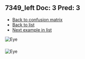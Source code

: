 ## 7349_left Doc: 3 Pred: 3
- [Back to confusion matrix](https://github.com/juliandewit/kaggle_retinopathy/blob/master/matrix.md)
- [Back to list](https://github.com/juliandewit/kaggle_retinopathy/blob/master/lists/33/list.md)
- [Next example in list](https://github.com/juliandewit/kaggle_retinopathy/blob/master/lists/33/75/7520_left.md)

![Eye](https://retinopaty.blob.core.windows.net/size1024/7349_left_3.jpeg)

### 

![Eye]()
